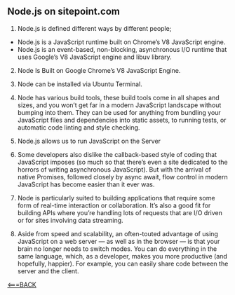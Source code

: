  ## Node.js on sitepoint.com

1. Node.js is defined different ways by different people;
 - Node.js is a JavaScript runtime built on Chrome’s V8 JavaScript engine.
 - Node.js is an event-based, non-blocking, asynchronous I/O runtime that uses Google’s V8 JavaScript engine and libuv library.

2. Node Is Built on Google Chrome’s V8 JavaScript Engine.

3. Node can be installed via Ubuntu Terminal.

4. Node has various build tools, these build tools come in all shapes and sizes, and you won’t get far in a modern JavaScript landscape without bumping into them. They can be used for anything from bundling your JavaScript files and dependencies into static assets, to running tests, or automatic code linting and style checking.

5. Node.js allows us to run JavaScript on the Server
 
6. Some developers also dislike the callback-based style of coding that JavaScript imposes (so much so that there’s even a site dedicated to the horrors of writing asynchronous JavaScript). But with the arrival of native Promises, followed closely by async await, flow control in modern JavaScript has become easier than it ever was.
 
7. Node is particularly suited to building applications that require some form of real-time interaction or collaboration. It’s also a good fit for building APIs where you’re handling lots of requests that are I/O driven or for sites involving data streaming.

8. Aside from speed and scalability, an often-touted advantage of using JavaScript on a web server — as well as in the browser — is that your brain no longer needs to switch modes. You can do everything in the same language, which, as a developer, makes you more productive (and hopefully, happier). For example, you can easily share code between the server and the client.

 
 [<===BACK](README.MD)